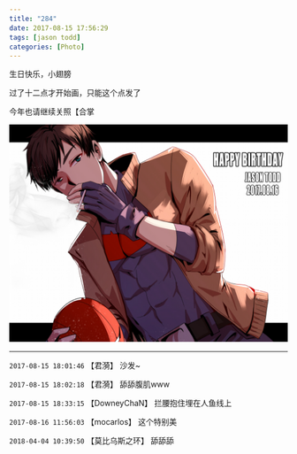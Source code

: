 ```yaml
---
title: "284"
date: 2017-08-15 17:56:29
tags: [jason todd]
categories: [Photo]
---
```


<p>生日快乐，小翅膀</p> 
<p>过了十二点才开始画，只能这个点发了</p> 
<p>今年也请继续关照【合掌</p>

![](https://raw.githubusercontent.com/alicewish/meowchain247/master/img_cVZNdzJtQk9JV2UrUjJQLy9DS0tQd0pOSDJkWGVRbHFQVUdqVEJOREI0NWo5cEtTblpwVWtRPT0.jpg)

---

`2017-08-15 18:01:46` 【君漪】 沙发~

`2017-08-15 18:02:18` 【君漪】 舔舔腹肌www

`2017-08-15 18:33:15` 【DowneyChaN】 拦腰抱住埋在人鱼线上

`2017-08-16 11:56:03` 【mocarlos】 这个特别美

`2018-04-04 10:39:50` 【莫比乌斯之环】 舔舔舔
